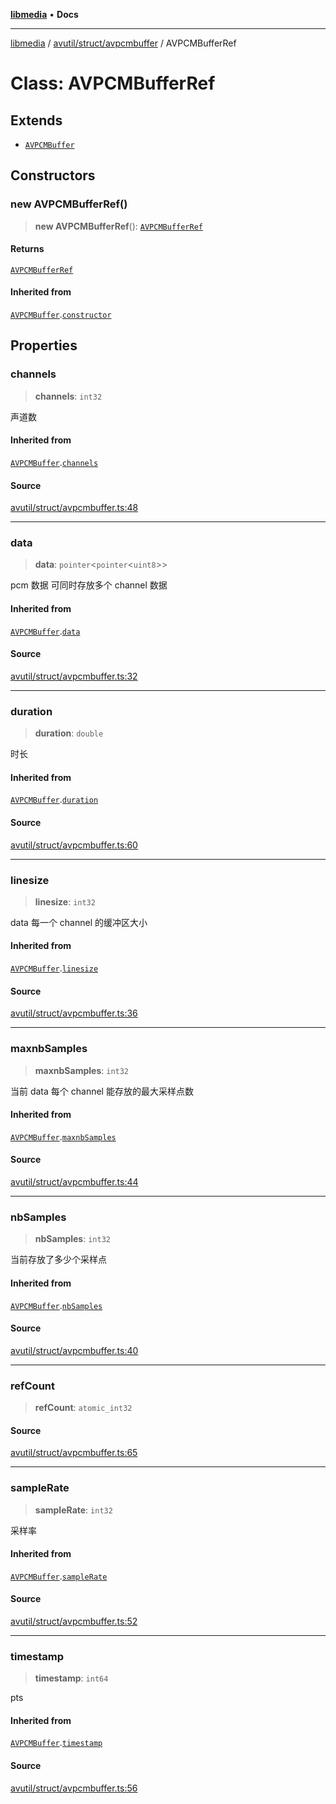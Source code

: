 [**libmedia**](../../../../README.md) • **Docs**

***

[libmedia](../../../../README.md) / [avutil/struct/avpcmbuffer](../README.md) / AVPCMBufferRef

# Class: AVPCMBufferRef

## Extends

- [`AVPCMBuffer`](AVPCMBuffer.md)

## Constructors

### new AVPCMBufferRef()

> **new AVPCMBufferRef**(): [`AVPCMBufferRef`](AVPCMBufferRef.md)

#### Returns

[`AVPCMBufferRef`](AVPCMBufferRef.md)

#### Inherited from

[`AVPCMBuffer`](AVPCMBuffer.md).[`constructor`](AVPCMBuffer.md#constructors)

## Properties

### channels

> **channels**: `int32`

声道数

#### Inherited from

[`AVPCMBuffer`](AVPCMBuffer.md).[`channels`](AVPCMBuffer.md#channels)

#### Source

[avutil/struct/avpcmbuffer.ts:48](https://github.com/zhaohappy/libmedia/blob/a88305ff5d10e91621f2d71d24c72fc85681b8f7/src/avutil/struct/avpcmbuffer.ts#L48)

***

### data

> **data**: `pointer`\<`pointer`\<`uint8`\>\>

pcm 数据
可同时存放多个 channel 数据

#### Inherited from

[`AVPCMBuffer`](AVPCMBuffer.md).[`data`](AVPCMBuffer.md#data)

#### Source

[avutil/struct/avpcmbuffer.ts:32](https://github.com/zhaohappy/libmedia/blob/a88305ff5d10e91621f2d71d24c72fc85681b8f7/src/avutil/struct/avpcmbuffer.ts#L32)

***

### duration

> **duration**: `double`

时长

#### Inherited from

[`AVPCMBuffer`](AVPCMBuffer.md).[`duration`](AVPCMBuffer.md#duration)

#### Source

[avutil/struct/avpcmbuffer.ts:60](https://github.com/zhaohappy/libmedia/blob/a88305ff5d10e91621f2d71d24c72fc85681b8f7/src/avutil/struct/avpcmbuffer.ts#L60)

***

### linesize

> **linesize**: `int32`

data 每一个 channel 的缓冲区大小

#### Inherited from

[`AVPCMBuffer`](AVPCMBuffer.md).[`linesize`](AVPCMBuffer.md#linesize)

#### Source

[avutil/struct/avpcmbuffer.ts:36](https://github.com/zhaohappy/libmedia/blob/a88305ff5d10e91621f2d71d24c72fc85681b8f7/src/avutil/struct/avpcmbuffer.ts#L36)

***

### maxnbSamples

> **maxnbSamples**: `int32`

当前 data 每个 channel 能存放的最大采样点数

#### Inherited from

[`AVPCMBuffer`](AVPCMBuffer.md).[`maxnbSamples`](AVPCMBuffer.md#maxnbsamples)

#### Source

[avutil/struct/avpcmbuffer.ts:44](https://github.com/zhaohappy/libmedia/blob/a88305ff5d10e91621f2d71d24c72fc85681b8f7/src/avutil/struct/avpcmbuffer.ts#L44)

***

### nbSamples

> **nbSamples**: `int32`

当前存放了多少个采样点

#### Inherited from

[`AVPCMBuffer`](AVPCMBuffer.md).[`nbSamples`](AVPCMBuffer.md#nbsamples)

#### Source

[avutil/struct/avpcmbuffer.ts:40](https://github.com/zhaohappy/libmedia/blob/a88305ff5d10e91621f2d71d24c72fc85681b8f7/src/avutil/struct/avpcmbuffer.ts#L40)

***

### refCount

> **refCount**: `atomic_int32`

#### Source

[avutil/struct/avpcmbuffer.ts:65](https://github.com/zhaohappy/libmedia/blob/a88305ff5d10e91621f2d71d24c72fc85681b8f7/src/avutil/struct/avpcmbuffer.ts#L65)

***

### sampleRate

> **sampleRate**: `int32`

采样率

#### Inherited from

[`AVPCMBuffer`](AVPCMBuffer.md).[`sampleRate`](AVPCMBuffer.md#samplerate)

#### Source

[avutil/struct/avpcmbuffer.ts:52](https://github.com/zhaohappy/libmedia/blob/a88305ff5d10e91621f2d71d24c72fc85681b8f7/src/avutil/struct/avpcmbuffer.ts#L52)

***

### timestamp

> **timestamp**: `int64`

pts

#### Inherited from

[`AVPCMBuffer`](AVPCMBuffer.md).[`timestamp`](AVPCMBuffer.md#timestamp)

#### Source

[avutil/struct/avpcmbuffer.ts:56](https://github.com/zhaohappy/libmedia/blob/a88305ff5d10e91621f2d71d24c72fc85681b8f7/src/avutil/struct/avpcmbuffer.ts#L56)
